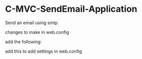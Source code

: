# C-MVC-SendEmail-Application
Send an email using smtp


changes to make in web.config

add the following:

<mailSettings>
      <smtp from="enter sender email address here">
        <network host="smtp.gmail.com" port="587" userName="Enter Sender Email Address here!!!" password="Enter Sender Email Password Here!!!" enableSsl="true" />
      </smtp>
    </mailSettings>
    
    
add this to add settings in web.config

<add key="EmailToAddress" value="Enter Reciever Email address here!!!" />
